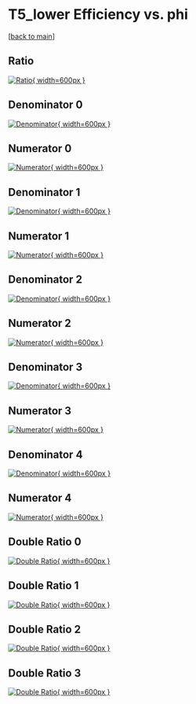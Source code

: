 # T5_lower Efficiency vs. phi

[[back to main](./)]



## Ratio

[![Ratio](../mtv/var/T5_lower_base_321_-1_eff_phi.png){ width=600px }](../mtv/var/T5_lower_base_321_-1_eff_phi.pdf)

## Denominator 0

[![Denominator](../mtv/den/T5_lower_base_321_-1_eff_phi_den0.png){ width=600px }](../mtv/den/T5_lower_base_321_-1_eff_phi_den0.pdf)

## Numerator 0

[![Numerator](../mtv/num/T5_lower_base_321_-1_eff_phi_num0.png){ width=600px }](../mtv/num/T5_lower_base_321_-1_eff_phi_num0.pdf)

## Denominator 1

[![Denominator](../mtv/den/T5_lower_base_321_-1_eff_phi_den1.png){ width=600px }](../mtv/den/T5_lower_base_321_-1_eff_phi_den1.pdf)

## Numerator 1

[![Numerator](../mtv/num/T5_lower_base_321_-1_eff_phi_num1.png){ width=600px }](../mtv/num/T5_lower_base_321_-1_eff_phi_num1.pdf)

## Denominator 2

[![Denominator](../mtv/den/T5_lower_base_321_-1_eff_phi_den2.png){ width=600px }](../mtv/den/T5_lower_base_321_-1_eff_phi_den2.pdf)

## Numerator 2

[![Numerator](../mtv/num/T5_lower_base_321_-1_eff_phi_num2.png){ width=600px }](../mtv/num/T5_lower_base_321_-1_eff_phi_num2.pdf)

## Denominator 3

[![Denominator](../mtv/den/T5_lower_base_321_-1_eff_phi_den3.png){ width=600px }](../mtv/den/T5_lower_base_321_-1_eff_phi_den3.pdf)

## Numerator 3

[![Numerator](../mtv/num/T5_lower_base_321_-1_eff_phi_num3.png){ width=600px }](../mtv/num/T5_lower_base_321_-1_eff_phi_num3.pdf)

## Denominator 4

[![Denominator](../mtv/den/T5_lower_base_321_-1_eff_phi_den4.png){ width=600px }](../mtv/den/T5_lower_base_321_-1_eff_phi_den4.pdf)

## Numerator 4

[![Numerator](../mtv/num/T5_lower_base_321_-1_eff_phi_num4.png){ width=600px }](../mtv/num/T5_lower_base_321_-1_eff_phi_num4.pdf)

## Double Ratio 0

[![Double Ratio](../mtv/ratio/T5_lower_base_321_-1_eff_phi_ratio0.png){ width=600px }](../mtv/ratio/T5_lower_base_321_-1_eff_phi_ratio0.pdf)

## Double Ratio 1

[![Double Ratio](../mtv/ratio/T5_lower_base_321_-1_eff_phi_ratio1.png){ width=600px }](../mtv/ratio/T5_lower_base_321_-1_eff_phi_ratio1.pdf)

## Double Ratio 2

[![Double Ratio](../mtv/ratio/T5_lower_base_321_-1_eff_phi_ratio2.png){ width=600px }](../mtv/ratio/T5_lower_base_321_-1_eff_phi_ratio2.pdf)

## Double Ratio 3

[![Double Ratio](../mtv/ratio/T5_lower_base_321_-1_eff_phi_ratio3.png){ width=600px }](../mtv/ratio/T5_lower_base_321_-1_eff_phi_ratio3.pdf)

